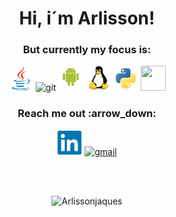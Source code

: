 <h1 align="center"> Hi, i´m Arlisson!</h1>

<p><h3 align="center">But currently my focus is:</h3></p>

<p align="center">
  <a href="https://github.com/Arlissonjaques/estudos-java"><img src="https://github.com/devicons/devicon/blob/master/icons/java/java-original.svg" width="40" height="40"/></a>
  <img src="https://www.vectorlogo.zone/logos/git-scm/git-scm-icon.svg" alt="git" width="40" height="40"/>
  <img src="https://github.com/devicons/devicon/blob/master/icons/android/android-original-wordmark.svg" alt="android" width="40" height="40">
  <img src="https://github.com/devicons/devicon/blob/master/icons/linux/linux-original.svg" alt="linux" width="40" height="40">
  <a href="https://github.com/Arlissonjaques/apagador" target="_blank"><img src="https://github.com/devicons/devicon/blob/master/icons/python/python-original.svg" alt="python" width="40" height="40"></a>
  <img src="https://www.vectorlogo.zone/logos/flutterio/flutterio-icon.svg" width="40" height="40"/>
</p>

<p><h3  align="center">Reach me out :arrow_down:</h3></p>

<p align="center">
<a href="https://www.linkedin.com/in/arlissonjaques"><img src="https://github.com/devicons/devicon/blob/master/icons/linkedin/linkedin-original.svg" alt="linkedib" width="40" height="40"></img></a>
<a href="https://gmail.com"><img src="https://www.flaticon.com/svg/static/icons/svg/732/732200.svg" alt="gmail" width="40" height="40"></img></a>
</p><br><br>


<p align="center"><img src="https://github-readme-stats.vercel.app/api?username=Arlissonjaques&count_private=true&show_icons=true&theme=monokai&icon_color=cc205e" alt="Arlissonjaques"/></p>



